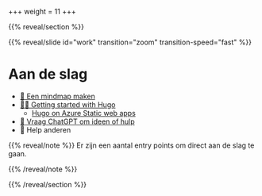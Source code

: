+++
weight = 11
+++


{{% reveal/section %}}

{{% reveal/slide id="work" transition="zoom" transition-speed="fast" %}}

# Aan de slag

- [📒 Een mindmap maken](#mindmap)
- [👨‍💻 Getting started with Hugo](https://gohugo.io/)
  - [Hugo on Azure Static web apps](https://learn.microsoft.com/en-us/azure/static-web-apps/publish-hugo)
- [🤖 Vraag ChatGPT om ideen of hulp](#prompts)
- 💙 Help anderen


{{% reveal/note %}}
Er zijn een aantal entry points om direct aan de slag te gaan.

{{% /reveal/note %}}

{{% /reveal/section %}}
